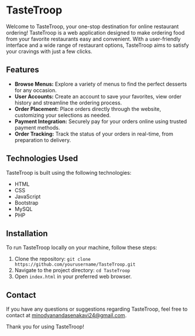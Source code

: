 # TasteTroop

Welcome to TasteTroop, your one-stop destination for online restaurant ordering! TasteTroop is a web application designed to make ordering food from your favorite restaurants easy and convenient. With a user-friendly interface and a wide range of restaurant options, TasteTroop aims to satisfy your cravings with just a few clicks.

## Features

- **Browse Menus:** Explore a variety of menus to find the perfect desserts for any occasion.
- **User Accounts:** Create an account to save your favorites, view order history and streamline the ordering process.
- **Order Placement:** Place orders directly through the website, customizing your selections as needed.
- **Payment Integration:** Securely pay for your orders online using trusted payment methods.
- **Order Tracking:** Track the status of your orders in real-time, from preparation to delivery.

## Technologies Used

TasteTroop is built using the following technologies:

- HTML
- CSS
- JavaScript
- Bootstrap
- MySQL
- PHP

## Installation

To run TasteTroop locally on your machine, follow these steps:

1. Clone the repository: `git clone https://github.com/yourusername/TasteTroop.git`
2. Navigate to the project directory: `cd TasteTroop`
3. Open `index.html` in your preferred web browser.

## Contact

If you have any questions or suggestions regarding TasteTroop, feel free to contact at minodyanandasenakavi24@gmail.com.

Thank you for using TasteTroop!

